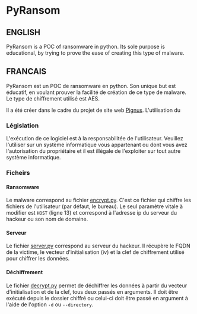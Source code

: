 # PyRansom

## ENGLISH
PyRansom is a POC of ransomware in python. Its sole purpose is educational, by trying to prove the ease of creating this type of malware. 

## FRANCAIS
PyRansom est un POC de ransomware en python. Son unique but est éducatif, en voulant prouver la facilité de création de ce type de malware. Le type de chiffrement utilisé est AES.

Il a été créer dans le cadre du projet de site web [Pignus](https://github.com/BlackEagle001/Pignus). L'utilisation du 

### Législation
L'exécution de ce logiciel est à la responsabilitée de l'utilisateur. Veuillez l'utiliser sur un système informatique vous appartenant ou dont vous avez l'autorisation du propriétaire et il est illégale de l'exploiter sur tout autre système informatique.

### Ficheirs
#### Ransomware
Le malware correspond au fichier [encrypt.py](encrypt.py). C'est ce fichier qui chiffre les fichiers de l'utilisateur (par défaut, le bureau). Le seul paramètre vitale à modifier est `HOST` (ligne 13) et correspond à l'adresse ip du serveur du hackeur ou son nom de domaine.

#### Serveur
Le fichier [server.py](server.py) correspond au serveur du hackeur. Il récupère le FQDN de la victime, le vecteur d'initialisation (iv) et la clef de chiffrement utilisé pour chiffrer les données.

#### Déchiffrement
Le fichier [decrypt.py](decrypt.py) permet de déchiffrer les données à partir du vecteur d'initialisation et de la clef, tous deux passés en arguments. Il doit être exécuté depuis le dossier chiffré ou celui-ci doit être passé en argument à l'aide de l'option `-d` ou `--directory`.
